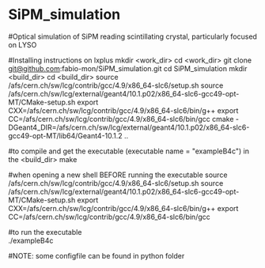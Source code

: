 # SiPM_simulation
#Optical simulation of SiPM reading scintillating crystal, particularly focused on LYSO

#Installing instructions on lxplus
   mkdir <work_dir>
   cd <work_dir>
   git clone git@github.com:fabio-mon/SiPM_simulation.git
   cd SiPM_simulation
   mkdir <build_dir>
   cd <build_dir>
   source /afs/cern.ch/sw/lcg/contrib/gcc/4.9/x86_64-slc6/setup.sh
   source /afs/cern.ch/sw/lcg/external/geant4/10.1.p02/x86_64-slc6-gcc49-opt-MT/CMake-setup.sh
   export CXX=/afs/cern.ch/sw/lcg/contrib/gcc/4.9/x86_64-slc6/bin/g++
   export CC=/afs/cern.ch/sw/lcg/contrib/gcc/4.9/x86_64-slc6/bin/gcc
   cmake -DGeant4_DIR=/afs/cern.ch/sw/lcg/external/geant4/10.1.p02/x86_64-slc6-gcc49-opt-MT/lib64/Geant4-10.1.2 ..

#to compile and get the executable (executable name = "exampleB4c") in the <build_dir>
   make

#when opening a new shell BEFORE running the executable 
   source /afs/cern.ch/sw/lcg/contrib/gcc/4.9/x86_64-slc6/setup.sh
   source /afs/cern.ch/sw/lcg/external/geant4/10.1.p02/x86_64-slc6-gcc49-opt-MT/CMake-setup.sh
   export CXX=/afs/cern.ch/sw/lcg/contrib/gcc/4.9/x86_64-slc6/bin/g++
   export CC=/afs/cern.ch/sw/lcg/contrib/gcc/4.9/x86_64-slc6/bin/gcc

#to run the executable  
   ./exampleB4c <configfile>

#NOTE: some configfile can be found in python folder

